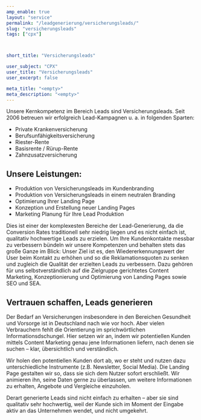 ```yaml
---
amp_enable: true
layout: "service"
permalink: "/leadgenerierung/versicherungsleads/"
slug: "versicherungsleads"
tags: ["cpx"]



short_title: "Versicherungsleads"

user_subject: "CPX"
user_title: "Versicherungsleads"
user_excerpt: false

meta_title: "<empty>"
meta_description: "<empty>"
---
```



Unsere Kernkompetenz im Bereich Leads sind Versicherungsleads. Seit 2006 betreuen wir erfolgreich Lead-Kampagnen u. a. in folgenden Sparten:

 * Private Krankenversicherung
 * Berufsunfähigkeitsversicherung
 * Riester-Rente
 * Basisrente / Rürup-Rente
 * Zahnzusatzversicherung

## Unsere Leistungen:
 * Produktion von Versicherungsleads im Kundenbranding
 * Produktion von Versicherungsleads in einem neutralen Branding
 * Optimierung Ihrer Landing Page
 * Konzeption und Erstellung neuer Landing Pages
 * Marketing Planung für Ihre Lead Produktion

Dies ist einer der komplexesten Bereiche der Lead-Generierung, da die Conversion Rates traditionell sehr niedrig liegen und es nicht einfach ist, qualitativ hochwertige Leads zu erzielen. Um Ihre Kundenkontakte messbar zu verbessern bündeln wir unsere Kompetenzen und behalten stets das große Ganze im Blick:
Unser Ziel ist es, den Wiedererkennungswert der User beim Kontakt zu erhöhen und so die Reklamationsquoten zu senken und zugleich die Qualität der erzielten Leads zu verbessern. Dazu gehören für uns selbstverständlich auf die Zielgruppe gerichtetes Content Marketing, Konzeptionierung und Optimierung von Landing Pages sowie SEO und SEA.

## Vertrauen schaffen, Leads generieren
Der Bedarf an Versicherungen insbesondere in den Bereichen Gesundheit und Vorsorge ist in Deutschland nach wie vor hoch. Aber vielen Verbrauchern fehlt die Orientierung im sprichwörtlichen Informationsdschungel. Hier setzen wir an, indem wir potentiellen Kunden mittels Content Marketing genau jene Informationen liefern, nach denen sie suchen – klar, übersichtlich und verständlich.

Wir holen den potentiellen Kunden dort ab, wo er steht und nutzen dazu unterschiedliche Instrumente (z.B. Newsletter, Social Media). Die Landing Page gestalten wir so, dass sie sich dem Nutzer sofort erschließt. Wir animieren ihn, seine Daten gerne zu überlassen, um weitere Informationen zu erhalten, Angebote und Vergleiche einzuholen.

Derart generierte Leads sind nicht einfach zu erhalten – aber sie sind qualitativ sehr hochwertig, weil der Kunde sich im Moment der Eingabe aktiv an das Unternehmen wendet, und nicht umgekehrt.

